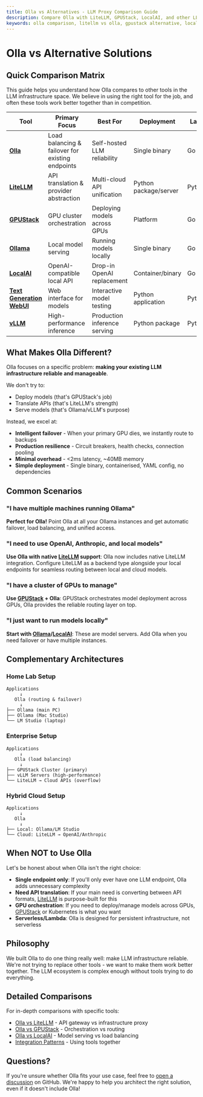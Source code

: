 ```yaml
---
title: Olla vs Alternatives - LLM Proxy Comparison Guide
description: Compare Olla with LiteLLM, GPUStack, LocalAI, and other LLM infrastructure tools. Find the right tool for your AI deployment needs.
keywords: olla comparison, litellm vs olla, gpustack alternative, localai proxy, llm infrastructure comparison, ai load balancer
---
```


# Olla vs Alternative Solutions

## Quick Comparison Matrix

This guide helps you understand how Olla compares to other tools in the LLM infrastructure space. We believe in using the right tool for the job, and often these tools work better together than in competition.

| Tool | Primary Focus | Best For | Deployment | Language |
|------|--------------|----------|------------|----------|
| **[Olla](https://github.com/thushan/olla)** | Load balancing & failover for existing endpoints | Self-hosted LLM reliability | Single binary | Go |
| **[LiteLLM](https://github.com/BerriAI/litellm)** | API translation & provider abstraction | Multi-cloud API unification | Python package/server | Python |
| **[GPUStack](https://github.com/gpustack/gpustack)** | GPU cluster orchestration | Deploying models across GPUs | Platform | Go |
| **[Ollama](https://github.com/ollama/ollama)** | Local model serving | Running models locally | Single binary | Go |
| **[LocalAI](https://github.com/mudler/LocalAI)** | OpenAI-compatible local API | Drop-in OpenAI replacement | Container/binary | Go |
| **[Text Generation WebUI](https://github.com/oobabooga/text-generation-webui)** | Web interface for models | Interactive model testing | Python application | Python |
| **[vLLM](https://github.com/vllm-project/vllm)** | High-performance inference | Production inference serving | Python package | Python/C++ |

## What Makes Olla Different?

Olla focuses on a specific problem: **making your existing LLM infrastructure reliable and manageable**. 

We don't try to:

- Deploy models (that's GPUStack's job)
- Translate APIs (that's LiteLLM's strength)  
- Serve models (that's Ollama/vLLM's purpose)

Instead, we excel at:

- **Intelligent failover** - When your primary GPU dies, we instantly route to backups
- **Production resilience** - Circuit breakers, health checks, connection pooling
- **Minimal overhead** - <2ms latency, ~40MB memory
- **Simple deployment** - Single binary, containerised, YAML config, no dependencies

## Common Scenarios

### "I have multiple machines running Ollama"
**Perfect for Olla!** Point Olla at all your Ollama instances and get automatic failover, load balancing, and unified access.

### "I need to use OpenAI, Anthropic, and local models"
**Use Olla with native [LiteLLM](./litellm.md) support**: Olla now includes native LiteLLM integration. Configure LiteLLM as a backend type alongside your local endpoints for seamless routing between local and cloud models.

### "I have a cluster of GPUs to manage"
**Use [GPUStack](./gpustack.md) + Olla**: GPUStack orchestrates model deployment across GPUs, Olla provides the reliable routing layer on top.

### "I just want to run models locally"
**Start with [Ollama](https://github.com/ollama/ollama)/[LocalAI](./localai.md)**: These are model servers. Add Olla when you need failover or have multiple instances.

## Complementary Architectures

### Home Lab Setup
```
Applications
     ↓
   Olla (routing & failover)
     ↓
├── Ollama (main PC)
├── Ollama (Mac Studio)
└── LM Studio (laptop)
```

### Enterprise Setup
```
Applications
     ↓
   Olla (load balancing)
     ↓
├── GPUStack Cluster (primary)
├── vLLM Servers (high-performance)
└── LiteLLM → Cloud APIs (overflow)
```

### Hybrid Cloud Setup
```
Applications
     ↓
   Olla
     ↓
├── Local: Ollama/LM Studio
└── Cloud: LiteLLM → OpenAI/Anthropic
```

## When NOT to Use Olla

Let's be honest about when Olla isn't the right choice:

- **Single endpoint only**: If you'll only ever have one LLM endpoint, Olla adds unnecessary complexity
- **Need API translation**: If your main need is converting between API formats, [LiteLLM](./litellm.md) is purpose-built for this
- **GPU orchestration**: If you need to deploy/manage models across GPUs, [GPUStack](./gpustack.md) or Kubernetes is what you want
- **Serverless/Lambda**: Olla is designed for persistent infrastructure, not serverless

## Philosophy

We built Olla to do one thing really well: make LLM infrastructure reliable. We're not trying to replace other tools - we want to make them work better together. The LLM ecosystem is complex enough without tools trying to do everything.

## Detailed Comparisons

For in-depth comparisons with specific tools:

- [Olla vs LiteLLM](./litellm.md) - API gateway vs infrastructure proxy
- [Olla vs GPUStack](./gpustack.md) - Orchestration vs routing
- [Olla vs LocalAI](./localai.md) - Model serving vs load balancing
- [Integration Patterns](./integration-patterns.md) - Using tools together

## Questions?

If you're unsure whether Olla fits your use case, feel free to [open a discussion](https://github.com/thushan/olla/discussions) on GitHub. We're happy to help you architect the right solution, even if it doesn't include Olla!